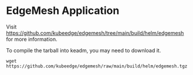 # EdgeMesh Application

Visit https://github.com/kubeedge/edgemesh/tree/main/build/helm/edgemesh for more information.

To compile the tarball into keadm, you may need to download it.

```
wget https://github.com/kubeedge/edgemesh/raw/main/build/helm/edgemesh.tgz
```